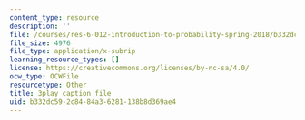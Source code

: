 ```yaml
---
content_type: resource
description: ''
file: /courses/res-6-012-introduction-to-probability-spring-2018/b332dc592c8484a36281138b8d369ae4_WSrVCCBOeg4.srt
file_size: 4976
file_type: application/x-subrip
learning_resource_types: []
license: https://creativecommons.org/licenses/by-nc-sa/4.0/
ocw_type: OCWFile
resourcetype: Other
title: 3play caption file
uid: b332dc59-2c84-84a3-6281-138b8d369ae4
---
```


